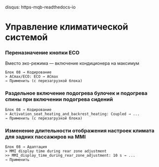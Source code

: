 disqus: https-mqb-readthedocs-io
# Управление климатической системой

### Переназначение кнопки ECO

Вместо эко-режима — включение кондиционера на максимум

```
Блок 08 → Кодирование
> ACmax/ECO: ECO → ACmax
→ Применить (с перезагрузкой блока)
```  

### Раздельное включение подогрева булочек и подогрева спины при включении подогрева сидений
```
Блок 08 → Кодирование
> Activation_seat_heating_and_backrest_heating: Coupled → ...
→ Применить (с перезагрузкой блока)
```

### Изменение длительности отображения настроек климата для задних пассажиров на MMI
```
Блок 08 → Адаптация
> MMI display time during rear zone adjustment
>> MMI_display_time_during_rear_zone_adjustment: 10 s → ...
→ Применить
```